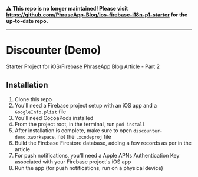**⚠️ This repo is no longer maintained! Please visit https://github.com/PhraseApp-Blog/ios-firebase-i18n-p1-starter for the up-to-date repo.**

---

# Discounter (Demo)
Starter Project for iOS/Firebase PhraseApp Blog Article - Part 2

## Installation
1. Clone this repo
1. You'll need a Firebase project setup with an iOS app and a `GoogleInfo.plist` file
1. You'll need CocoaPods installed
1. From the project root, in the terminal, run `pod install`
1. After installation is complete, make sure to open `discounter-demo.xworkspace`, not the `.xcodeproj` file
1. Build the Firebase Firestore database, adding a few records as per in the article
1. For push notifications, you'll need a Apple APNs Authentication Key associated with your Firebase project's iOS app
1. Run the app (for push notifications, run on a physical device)
